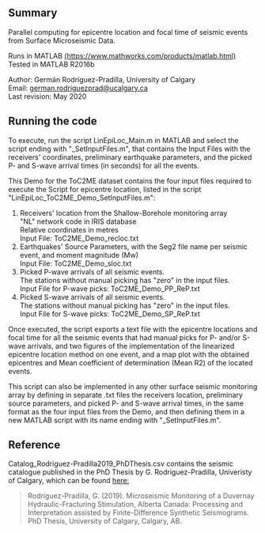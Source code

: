 <h2> Summary </h2>

<p> Parallel computing for epicentre location and focal time of seismic events from Surface Microseismic Data. </p>

<p> Runs in MATLAB <a href="https://www.mathworks.com/products/matlab.html">(https://www.mathworks.com/products/matlab.html)</a> <br>
Tested in MATLAB R2016b </p>

<p> Author: Germán Rodríguez-Pradilla, University of Calgary <br>
Email: <a href="mailto:german.rodriguezprad@ucalgary.ca">german.rodriguezprad@ucalgary.ca</a> <br>
Last revision: May 2020 </p>

<h2> Running the code</h2>

<p> To execute, run the script LinEpiLoc_Main.m in MATLAB and select 
the script ending with "_SetInputFiles.m", that contains the Input 
Files with the receivers' coordinates, preliminary earthquake parameters, 
and the picked P- and S-wave arrival times (in seconds) for all the events. </p>

<p> This Demo for the ToC2ME dataset contains the four input files required
to execute the Script for epicentre location, listed in the script
"LinEpiLoc_ToC2ME_Demo_SetInputFiles.m": <br>
  
<ol>
  <li> Receivers' location from the Shallow-Borehole monitoring array <br>
   "NL" network code in IRIS database <br>
   Relative coordinates in metres <br>
   Input File: ToC2ME_Demo_recloc.txt </li>
  <li> Earthquakes' Source Parameters, with the Seg2 file name per seismic event, 
   and moment magnitude (Mw) <br>
   Input File: ToC2ME_Demo_sloc.txt </li>
  <li> Picked P-wave arrivals of all seismic events. <br>
   The stations without manual picking has "zero" in the input files. <br>
   Input File for P-wave picks: ToC2ME_Demo_PP_ReP.txt </li>
  <li> Picked S-wave arrivals of all seismic events. <br>
   The stations without manual picking has "zero" in the input files. <br>
   Input File for S-wave picks: ToC2ME_Demo_SP_ReP.txt </li>
</ol> 
   
<p> Once executed, the script exports a text file with the epicentre locations and 
focal time for all the seismic events that had manual picks for P- and/or S-wave
arrivals, and two figures of the implementation of the linearized epicentre location
method on one event, and a map plot with the obtained epicentres and Mean coefficient
of determination (Mean R2) of the located events. </p>

<p> This script can also be implemented in any other surface seismic monitoring array 
by defining in separate .txt files the receivers location, preliminary source parameters, 
and picked P- and S-wave arrival times, in the same format as the four input files from the Demo, 
and then defining them in a new MATLAB script with its name ending with "_SetInputFiles.m". </p>

<h2> Reference </h2>
  
<p> Catalog_Rodriguez-Pradilla2019_PhDThesis.csv contains the seismic catalogue published in the PhD Thesis by G. Rodriguez-Pradilla, Univeristy of Calgary, which can be found <a href="https://prism.ucalgary.ca/handle/1880/111335"> here:</a></p>

<blockquote> Rodríguez-Pradilla, G. (2019). Microseismic Monitoring of a Duvernay Hydraulic-Fracturing Stimulation, Alberta Canada: Processing and Interpretation assisted by Finite-Difference Synthetic Seismograms. PhD Thesis, University of Calgary, Calgary, AB. </blockquote>
